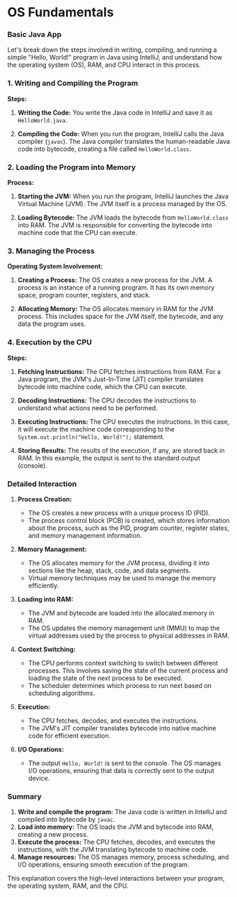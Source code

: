 # OS Fundamentals 


### Basic Java App

Let's break down the steps involved in writing, compiling, and running a simple "Hello, World!" program in Java using IntelliJ, and understand how the operating system (OS), RAM, and CPU interact in this process.

### 1\. Writing and Compiling the Program


**Steps:**

1.  **Writing the Code:** You write the Java code in IntelliJ and save it as `HelloWorld.java`.

2.  **Compiling the Code:** When you run the program, IntelliJ calls the Java compiler (`javac`). The Java compiler translates the human-readable Java code into bytecode, creating a file called `HelloWorld.class`.

### 2\. Loading the Program into Memory

**Process:**

1.  **Starting the JVM:** When you run the program, IntelliJ launches the Java Virtual Machine (JVM). The JVM itself is a process managed by the OS.

2.  **Loading Bytecode:** The JVM loads the bytecode from `HelloWorld.class` into RAM. The JVM is responsible for converting the bytecode into machine code that the CPU can execute.

### 3\. Managing the Process

**Operating System Involvement:**

1.  **Creating a Process:** The OS creates a new process for the JVM. A process is an instance of a running program. It has its own memory space, program counter, registers, and stack.

2.  **Allocating Memory:** The OS allocates memory in RAM for the JVM process. This includes space for the JVM itself, the bytecode, and any data the program uses.

### 4\. Execution by the CPU

**Steps:**

1.  **Fetching Instructions:** The CPU fetches instructions from RAM. For a Java program, the JVM's Just-In-Time (JIT) compiler translates bytecode into machine code, which the CPU can execute.

2.  **Decoding Instructions:** The CPU decodes the instructions to understand what actions need to be performed.

3.  **Executing Instructions:** The CPU executes the instructions. In this case, it will execute the machine code corresponding to the `System.out.println("Hello, World!");` statement.

4.  **Storing Results:** The results of the execution, if any, are stored back in RAM. In this example, the output is sent to the standard output (console).

### Detailed Interaction

1.  **Process Creation:**

    -   The OS creates a new process with a unique process ID (PID).
    -   The process control block (PCB) is created, which stores information about the process, such as the PID, program counter, register states, and memory management information.
2.  **Memory Management:**

    -   The OS allocates memory for the JVM process, dividing it into sections like the heap, stack, code, and data segments.
    -   Virtual memory techniques may be used to manage the memory efficiently.
3.  **Loading into RAM:**

    -   The JVM and bytecode are loaded into the allocated memory in RAM.
    -   The OS updates the memory management unit (MMU) to map the virtual addresses used by the process to physical addresses in RAM.
4.  **Context Switching:**

    -   The CPU performs context switching to switch between different processes. This involves saving the state of the current process and loading the state of the next process to be executed.
    -   The scheduler determines which process to run next based on scheduling algorithms.
5.  **Execution:**

    -   The CPU fetches, decodes, and executes the instructions.
    -   The JVM's JIT compiler translates bytecode into native machine code for efficient execution.
6.  **I/O Operations:**

    -   The output `Hello, World!` is sent to the console. The OS manages I/O operations, ensuring that data is correctly sent to the output device.

### Summary

1.  **Write and compile the program:** The Java code is written in IntelliJ and compiled into bytecode by `javac`.
2.  **Load into memory:** The OS loads the JVM and bytecode into RAM, creating a new process.
3.  **Execute the process:** The CPU fetches, decodes, and executes the instructions, with the JVM translating bytecode to machine code.
4.  **Manage resources:** The OS manages memory, process scheduling, and I/O operations, ensuring smooth execution of the program.

This explanation covers the high-level interactions between your program, the operating system, RAM, and the CPU.
